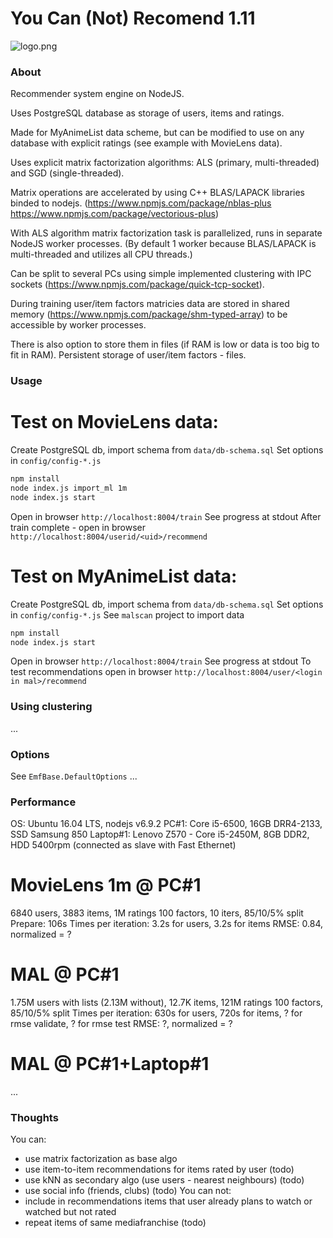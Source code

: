 # You Can (Not) Recomend 1.11 #

![logo.png](https://bitbucket.org/repo/X8Ao4b/images/2734498452-logo.png)

### About
Recommender system engine on NodeJS.

Uses PostgreSQL database as storage of users, items and ratings.

Made for MyAnimeList data scheme, but can be modified to use on any database with explicit ratings 
(see example with MovieLens data).

Uses explicit matrix factorization algorithms: ALS (primary, multi-threaded) and SGD (single-threaded).

Matrix operations are accelerated by using C++ BLAS/LAPACK libraries binded to nodejs. (https://www.npmjs.com/package/nblas-plus https://www.npmjs.com/package/vectorious-plus)

With ALS algorithm matrix factorization task is parallelized, runs in separate NodeJS worker processes. 
(By default 1 worker because BLAS/LAPACK is multi-threaded and utilizes all CPU threads.) 

Can be split to several PCs using simple implemented clustering with IPC sockets (https://www.npmjs.com/package/quick-tcp-socket).

During training user/item factors matricies data are stored in shared memory (https://www.npmjs.com/package/shm-typed-array) to be accessible by worker processes.

There is also option to store them in files (if RAM is low or data is too big to fit in RAM). 
Persistent storage of user/item factors - files.


### Usage
# Test on MovieLens data:
Create PostgreSQL db, import schema from `data/db-schema.sql`
Set options in `config/config-*.js`
```bash
npm install
node index.js import_ml 1m
node index.js start
```
Open in browser `http://localhost:8004/train`
See progress at stdout
After train complete - open in browser `http://localhost:8004/userid/<uid>/recommend`

# Test on MyAnimeList data:
Create PostgreSQL db, import schema from `data/db-schema.sql`
Set options in `config/config-*.js`
See `malscan` project to import data
```bash
npm install
node index.js start
```
Open in browser `http://localhost:8004/train`
See progress at stdout
To test recommendations open in browser `http://localhost:8004/user/<login in mal>/recommend`


### Using clustering
...


### Options
See `EmfBase.DefaultOptions`
...



### Performance
OS: Ubuntu 16.04 LTS, nodejs v6.9.2
PC#1: Core i5-6500, 16GB DRR4-2133, SSD Samsung 850
Laptop#1: Lenovo Z570 - Core i5-2450M, 8GB DDR2, HDD 5400rpm (connected as slave with Fast Ethernet)

# MovieLens 1m @ PC#1
6840 users, 3883 items, 1M ratings
100 factors, 10 iters, 85/10/5% split
Prepare: 106s
Times per iteration: 3.2s for users, 3.2s for items
RMSE: 0.84, normalized = ?

# MAL @ PC#1
1.75M users with lists (2.13M without), 12.7K items, 121M ratings
100 factors, 85/10/5% split
Times per iteration: 630s for users, 720s for items, ? for rmse validate, ? for rmse test
RMSE: ?, normalized = ?

# MAL @ PC#1+Laptop#1
...


### Thoughts
You can:
- use matrix factorization as base algo
- use item-to-item recommendations for items rated by user (todo)
- use kNN as secondary algo (use users - nearest neighbours) (todo)
- use social info (friends, clubs) (todo)
You can not:
- include in recommendations items that user already plans to watch or watched but not rated
- repeat items of same mediafranchise (todo)
